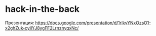 # hack-in-the-back

Презентация:
https://docs.google.com/presentation/d/1rIkvYNxOzsO1-x2ghZuk-cyiIYJ8ygFF2LrnznyqxNc/
